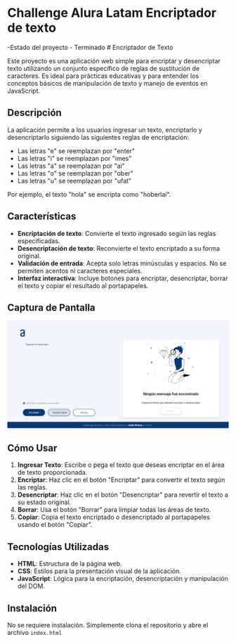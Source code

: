 <h1>Challenge Alura Latam Encriptador de texto</h1>
-Estado del proyecto - Terminado
# Encriptador de Texto

Este proyecto es una aplicación web simple para encriptar y desencriptar texto utilizando un conjunto específico de reglas de sustitución de caracteres. Es ideal para prácticas educativas y para entender los conceptos básicos de manipulación de texto y manejo de eventos en JavaScript.

## Descripción

La aplicación permite a los usuarios ingresar un texto, encriptarlo y desencriptarlo siguiendo las siguientes reglas de encriptación:

- Las letras "e" se reemplazan por "enter"
- Las letras "i" se reemplazan por "imes"
- Las letras "a" se reemplazan por "ai"
- Las letras "o" se reemplazan por "ober"
- Las letras "u" se reemplazan por "ufat"

Por ejemplo, el texto "hola" se encripta como "hoberlai".

## Características

- **Encriptación de texto**: Convierte el texto ingresado según las reglas especificadas.
- **Desencriptación de texto**: Reconvierte el texto encriptado a su forma original.
- **Validación de entrada**: Acepta solo letras minúsculas y espacios. No se permiten acentos ni caracteres especiales.
- **Interfaz interactiva**: Incluye botones para encriptar, desencriptar, borrar el texto y copiar el resultado al portapapeles.

## Captura de Pantalla

![Descripción de la imagen](assets/Captura%20de%20pantalla%20CHALLENGE.jpg)

## Cómo Usar

1. **Ingresar Texto**: Escribe o pega el texto que deseas encriptar en el área de texto proporcionada.
2. **Encriptar**: Haz clic en el botón "Encriptar" para convertir el texto según las reglas.
3. **Desencriptar**: Haz clic en el botón "Desencriptar" para revertir el texto a su estado original.
4. **Borrar**: Usa el botón "Borrar" para limpiar todas las áreas de texto.
5. **Copiar**: Copia el texto encriptado o desencriptado al portapapeles usando el botón "Copiar".

## Tecnologías Utilizadas

- **HTML**: Estructura de la página web.
- **CSS**: Estilos para la presentación visual de la aplicación.
- **JavaScript**: Lógica para la encriptación, desencriptación y manipulación del DOM.

## Instalación

No se requiere instalación. Simplemente clona el repositorio y abre el archivo `index.html`

